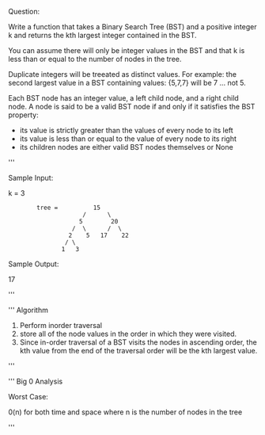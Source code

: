
Question:

Write a function that takes a Binary Search Tree (BST) and a positive integer k
and returns the kth largest integer contained in the BST.

You can assume there will only be integer values in the BST
and that k is less than or equal to the number of nodes in the tree.

Duplicate integers will be treeated as distinct values.
For example: the second largest value in a BST containing values: {5,7,7} will be 7 ... not 5.

Each BST node has an integer value, a left child node, and a right child node.
A node is said to be a valid BST node if and only if it satisfies the BST property:
- its value is strictly greater than the values of every node to its left
- its value is less than or equal to the value of every node to its right
- its children nodes are either valid BST nodes themselves or None



''' 

Sample Input:

k = 3

            tree =          15
                         /      \
                        5        20
                      /  \      /  \
                     2    5   17    22
                    / \
                   1   3

Sample Output:

17

'''


''' Algorithm

1. Perform inorder traversal 
2. store all of the node values in the order in which they were visited.
3. Since in-order traversal of a BST visits the nodes in ascending order,
the kth value from the end of the traversal order will be the kth largest value.

'''


''' Big 0 Analysis

Worst Case:

0(n) for both time and space where n is the number of nodes in the tree

'''